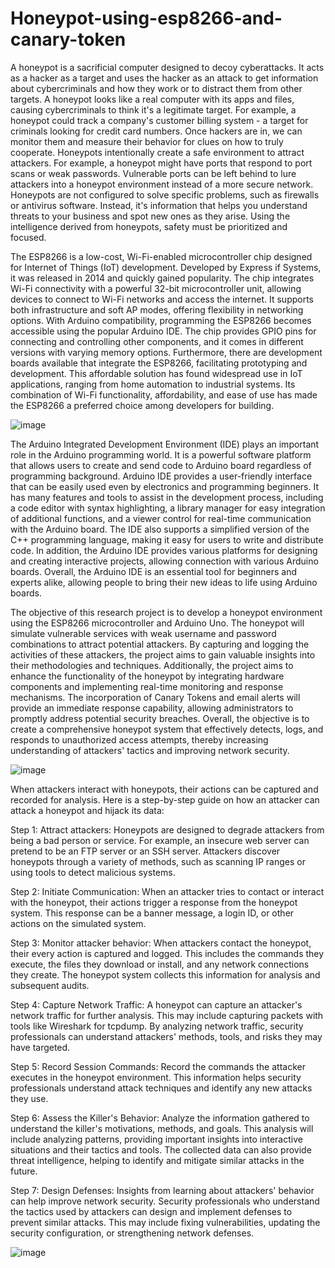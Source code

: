 # Honeypot-using-esp8266-and-canary-token

A honeypot is a sacrificial computer designed to decoy cyberattacks. It acts as a hacker as a target and uses the hacker as an attack to get information about cybercriminals and how they work or to distract them from other targets. A honeypot looks like a real computer with its apps and files, causing cybercriminals to think it's a legitimate target. For example, a honeypot could track a company's customer billing system - a target for criminals looking for credit card numbers. Once hackers are in, we can monitor them and measure their behavior for clues on how to truly cooperate. Honeypots intentionally create a safe environment to attract attackers. For example, a honeypot might have ports that respond to port scans or weak passwords. Vulnerable ports can be left behind to lure attackers into a honeypot environment instead of a more secure network. Honeypots are not configured to solve specific problems, such as firewalls or antivirus software. Instead, it's information that helps you understand threats to your business and spot new ones as they arise. Using the intelligence derived from honeypots, safety must be prioritized and focused.

The ESP8266 is a low-cost, Wi-Fi-enabled microcontroller chip designed for Internet of Things (IoT) development. Developed by Express if Systems, it was released in 2014 and quickly gained popularity. The chip integrates Wi-Fi connectivity with a powerful 32-bit microcontroller unit, allowing devices to connect to Wi-Fi networks and access the internet. It supports both infrastructure and soft AP modes, offering flexibility in networking options. With Arduino compatibility, programming the ESP8266 becomes accessible using the popular Arduino IDE. The chip provides GPIO pins for connecting and controlling other components, and it comes in different versions with varying memory options. Furthermore, there are development boards available that integrate the ESP8266, facilitating prototyping and development. This affordable solution has found widespread use in IoT applications, ranging from home automation to industrial systems. Its combination of Wi-Fi functionality, affordability, and ease of use has made the ESP8266 a preferred choice among developers for building.


![image](https://github.com/rashup198/Honeypot-using-esp8266-and-canary-token/assets/88549100/f7b614fc-5142-492b-bf30-976ffb0f6376)

The Arduino Integrated Development Environment (IDE) plays an important role in the Arduino programming world. It is a powerful software platform that allows users to create and send code to Arduino board regardless of programming background. Arduino IDE provides a user-friendly interface that can be easily used even by electronics and programming beginners. It has many features and tools to assist in the development process, including a code editor with syntax highlighting, a library manager for easy integration of additional functions, and a viewer control for real-time communication with the Arduino board. The IDE also supports a simplified version of the C++ programming language, making it easy for users to write and distribute code. In addition, the Arduino IDE provides various platforms for designing and creating interactive projects, allowing connection with various Arduino boards. Overall, the Arduino IDE is an essential tool for beginners and experts alike, allowing people to bring their new ideas to life using Arduino boards.

The objective of this research project is to develop a honeypot environment using the ESP8266 microcontroller and Arduino Uno. The honeypot will simulate vulnerable services with weak username and password combinations to attract potential attackers. By capturing and logging the activities of these attackers, the project aims to gain valuable insights into their methodologies and techniques. Additionally, the project aims to enhance the functionality of the honeypot by integrating hardware components and implementing real-time monitoring and response mechanisms. The incorporation of Canary Tokens and email alerts will provide an immediate response capability, allowing administrators to promptly address potential security breaches. Overall, the objective is to create a comprehensive honeypot system that effectively detects, logs, and responds to unauthorized access attempts, thereby increasing understanding of attackers' tactics and improving network security.


![image](https://github.com/rashup198/Honeypot-using-esp8266-and-canary-token/assets/88549100/25c65139-83b2-4e7a-aa28-470e1e9ced7c)


When attackers interact with honeypots, their actions can be captured and recorded for analysis. Here is a step-by-step guide on how an attacker can attack a honeypot and hijack its data:

Step 1: Attract attackers: Honeypots are designed to degrade attackers from being a bad person or service. For example, an insecure web server can pretend to be an FTP server or an SSH server. Attackers discover honeypots through a variety of methods, such as scanning IP ranges or using tools to detect malicious systems.

Step 2: Initiate Communication: When an attacker tries to contact or interact with the honeypot, their actions trigger a response from the honeypot system.
This response can be a banner message, a login ID, or other actions on the simulated system.

Step 3: Monitor attacker behavior: When attackers contact the honeypot, their every action is captured and logged. This includes the commands they execute, the files they download or install, and any network connections they create. The honeypot system collects this information for analysis and subsequent audits.

Step 4: Capture Network Traffic: A honeypot can capture an attacker's network traffic for further analysis.
This may include capturing packets with tools like Wireshark for tcpdump. By analyzing network traffic, security professionals can understand attackers' methods, tools, and risks they may have targeted.

Step 5: Record Session Commands: Record the commands the attacker executes in the honeypot environment. This information helps security professionals understand attack techniques and identify any new attacks they use.

Step 6: Assess the Killer's Behavior: Analyze the information gathered to understand the killer's motivations, methods, and goals.
This analysis will include analyzing patterns, providing important insights into interactive situations and their tactics and tools. The collected data can also provide threat intelligence, helping to identify and mitigate similar attacks in the future.

Step 7: Design Defenses: Insights from learning about attackers' behavior can help improve network security. Security professionals who understand the tactics used by attackers can design and implement defenses to prevent similar attacks. This may include fixing vulnerabilities, updating the security configuration, or strengthening network defenses.



![image](https://github.com/rashup198/Honeypot-using-esp8266-and-canary-token/assets/88549100/0925aada-9d0b-46cf-a4db-3e615c6a4fdb)


